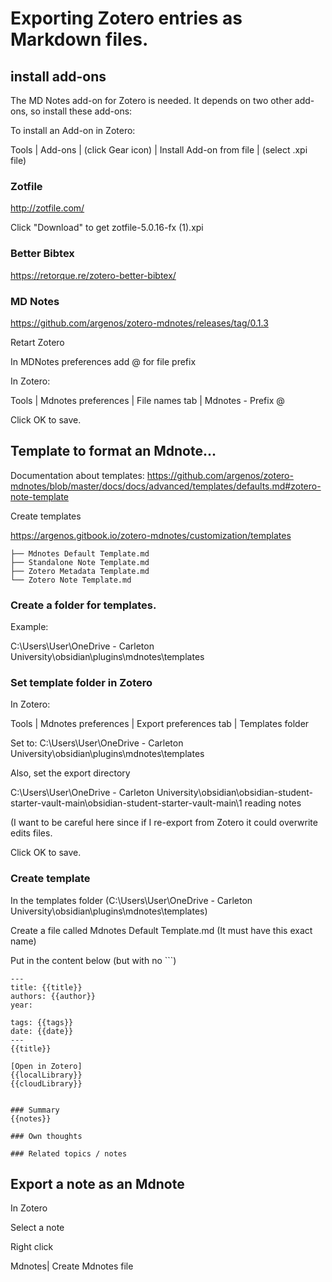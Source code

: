 # Exporting Zotero entries as Markdown files.

## install add-ons
The MD Notes add-on for Zotero is needed.  It depends on two other add-ons, so install these add-ons:

To install an Add-on in Zotero:

Tools | Add-ons | (click Gear icon) | Install Add-on from file | (select .xpi file)

### Zotfile

http://zotfile.com/

Click "Download" to get zotfile-5.0.16-fx (1).xpi  

### Better Bibtex

https://retorque.re/zotero-better-bibtex/

### MD Notes

https://github.com/argenos/zotero-mdnotes/releases/tag/0.1.3

Retart Zotero

In MDNotes preferences add @ for file prefix

In Zotero:

Tools | Mdnotes preferences | File names tab | Mdnotes - Prefix @

Click OK to save.

## Template to format an Mdnote...

Documentation about templates:
https://github.com/argenos/zotero-mdnotes/blob/master/docs/docs/advanced/templates/defaults.md#zotero-note-template

Create templates

https://argenos.gitbook.io/zotero-mdnotes/customization/templates

```
├── Mdnotes Default Template.md
├── Standalone Note Template.md
├── Zotero Metadata Template.md
└── Zotero Note Template.md
```

### Create a folder for templates.

Example:

C:\Users\User\OneDrive - Carleton University\obsidian\plugins\mdnotes\templates

### Set template folder in Zotero
In Zotero:

Tools | Mdnotes preferences | Export preferences tab | Templates folder

Set to: C:\Users\User\OneDrive - Carleton University\obsidian\plugins\mdnotes\templates

Also, set the export directory

C:\Users\User\OneDrive - Carleton University\obsidian\obsidian-student-starter-vault-main\obsidian-student-starter-vault-main\1 reading notes

(I want to be careful here since if I re-export from Zotero it could overwrite edits files.

Click OK to save.

### Create template

In the templates folder (C:\Users\User\OneDrive - Carleton University\obsidian\plugins\mdnotes\templates)

Create a file called Mdnotes Default Template.md  (It must have this exact name)

Put in the content below (but with no ```)

```
---
title: {{title}}
authors: {{author}}
year: 

tags: {{tags}}
date: {{date}}
---
{{title}}

[Open in Zotero]
{{localLibrary}}
{{cloudLibrary}}


### Summary
{{notes}}

### Own thoughts

### Related topics / notes
```


## Export a note as an Mdnote

In Zotero

Select a note

Right click

Mdnotes| Create Mdnotes file
